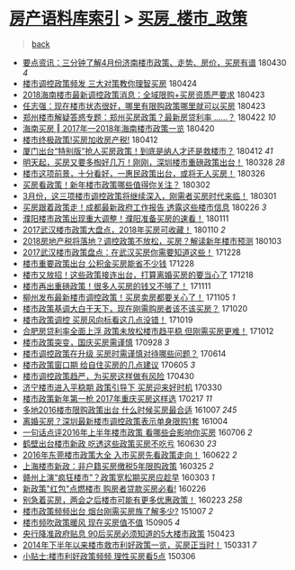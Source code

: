 [房产语料库索引](../../README.md)  > [买房_楼市_政策](买房_楼市_政策.md)
====
> [back](../README.md)

- [要点资讯：三分钟了解4月份济南楼市政策、走势、房价，买房有谱](http://jkwz.applinzi.com/ittc/7097673792526746641.html#%E8%A6%81%E7%82%B9%E8%B5%84%E8%AE%AF%EF%BC%9A%E4%B8%89%E5%88%86%E9%92%9F%E4%BA%86%E8%A7%A34%E6%9C%88%E4%BB%BD%E6%B5%8E%E5%8D%97%E6%A5%BC%E5%B8%82%E6%94%BF%E7%AD%96%E3%80%81%E8%B5%B0%E5%8A%BF%E3%80%81%E6%88%BF%E4%BB%B7%EF%BC%8C%E4%B9%B0%E6%88%BF%E6%9C%89%E8%B0%B1) 180430 *4* 
- [楼市调控政策频发 三大对策教你理智买房](http://jkwz.applinzi.com/ittc/7095552148106642439.html#%E6%A5%BC%E5%B8%82%E8%B0%83%E6%8E%A7%E6%94%BF%E7%AD%96%E9%A2%91%E5%8F%91+%E4%B8%89%E5%A4%A7%E5%AF%B9%E7%AD%96%E6%95%99%E4%BD%A0%E7%90%86%E6%99%BA%E4%B9%B0%E6%88%BF) 180424  
- [2018海南楼市最新调控政策消息：全域限购+买房资质严要求](http://jkwz.applinzi.com/ittc/7095217086668473361.html#2018%E6%B5%B7%E5%8D%97%E6%A5%BC%E5%B8%82%E6%9C%80%E6%96%B0%E8%B0%83%E6%8E%A7%E6%94%BF%E7%AD%96%E6%B6%88%E6%81%AF%EF%BC%9A%E5%85%A8%E5%9F%9F%E9%99%90%E8%B4%AD%2B%E4%B9%B0%E6%88%BF%E8%B5%84%E8%B4%A8%E4%B8%A5%E8%A6%81%E6%B1%82) 180423  
- [任志强：现在楼市状态很好，哪里有限购政策哪里就可以买房](http://jkwz.applinzi.com/ittc/7095120738011055115.html#%E4%BB%BB%E5%BF%97%E5%BC%BA%EF%BC%9A%E7%8E%B0%E5%9C%A8%E6%A5%BC%E5%B8%82%E7%8A%B6%E6%80%81%E5%BE%88%E5%A5%BD%EF%BC%8C%E5%93%AA%E9%87%8C%E6%9C%89%E9%99%90%E8%B4%AD%E6%94%BF%E7%AD%96%E5%93%AA%E9%87%8C%E5%B0%B1%E5%8F%AF%E4%BB%A5%E4%B9%B0%E6%88%BF) 180423  
- [郑州楼市解疑答惑专题：郑州买房政策？最新房贷利率 ……？](http://jkwz.applinzi.com/ittc/7094906253849658378.html#%E9%83%91%E5%B7%9E%E6%A5%BC%E5%B8%82%E8%A7%A3%E7%96%91%E7%AD%94%E6%83%91%E4%B8%93%E9%A2%98%EF%BC%9A%E9%83%91%E5%B7%9E%E4%B9%B0%E6%88%BF%E6%94%BF%E7%AD%96%EF%BC%9F%E6%9C%80%E6%96%B0%E6%88%BF%E8%B4%B7%E5%88%A9%E7%8E%87+%E2%80%A6%E2%80%A6%EF%BC%9F) 180422 *10* 
- [海南买房 ‖ 2017年—2018年海南楼市政策一览](http://jkwz.applinzi.com/ittc/7094082987241243664.html#%E6%B5%B7%E5%8D%97%E4%B9%B0%E6%88%BF+%E2%80%96+2017%E5%B9%B4%E2%80%942018%E5%B9%B4%E6%B5%B7%E5%8D%97%E6%A5%BC%E5%B8%82%E6%94%BF%E7%AD%96%E4%B8%80%E8%A7%88) 180420  
- [楼市终极政策!买房加收房产税!](http://jkwz.applinzi.com/ittc/7091024005970789382.html#%E6%A5%BC%E5%B8%82%E7%BB%88%E6%9E%81%E6%94%BF%E7%AD%96%21%E4%B9%B0%E6%88%BF%E5%8A%A0%E6%94%B6%E6%88%BF%E4%BA%A7%E7%A8%8E%21) 180412  
- [厦门出台“特别版”抢人买房政策！到底是纳人才还是救楼市？](http://jkwz.applinzi.com/ittc/7091005527276651527.html#%E5%8E%A6%E9%97%A8%E5%87%BA%E5%8F%B0%E2%80%9C%E7%89%B9%E5%88%AB%E7%89%88%E2%80%9D%E6%8A%A2%E4%BA%BA%E4%B9%B0%E6%88%BF%E6%94%BF%E7%AD%96%EF%BC%81%E5%88%B0%E5%BA%95%E6%98%AF%E7%BA%B3%E4%BA%BA%E6%89%8D%E8%BF%98%E6%98%AF%E6%95%91%E6%A5%BC%E5%B8%82%EF%BC%9F) 180412 *41* 
- [明天起，买房又要多掏好几万！刚刚，深圳楼市重磅政策出台！](http://jkwz.applinzi.com/ittc/7085661189856297995.html#%E6%98%8E%E5%A4%A9%E8%B5%B7%EF%BC%8C%E4%B9%B0%E6%88%BF%E5%8F%88%E8%A6%81%E5%A4%9A%E6%8E%8F%E5%A5%BD%E5%87%A0%E4%B8%87%EF%BC%81%E5%88%9A%E5%88%9A%EF%BC%8C%E6%B7%B1%E5%9C%B3%E6%A5%BC%E5%B8%82%E9%87%8D%E7%A3%85%E6%94%BF%E7%AD%96%E5%87%BA%E5%8F%B0%EF%BC%81) 180328 *28* 
- [楼市这项前景，十分看好，一惠民政策出台，或将无人买房！](http://jkwz.applinzi.com/ittc/7084928434201691142.html#%E6%A5%BC%E5%B8%82%E8%BF%99%E9%A1%B9%E5%89%8D%E6%99%AF%EF%BC%8C%E5%8D%81%E5%88%86%E7%9C%8B%E5%A5%BD%EF%BC%8C%E4%B8%80%E6%83%A0%E6%B0%91%E6%94%BF%E7%AD%96%E5%87%BA%E5%8F%B0%EF%BC%8C%E6%88%96%E5%B0%86%E6%97%A0%E4%BA%BA%E4%B9%B0%E6%88%BF%EF%BC%81) 180326  
- [买房看政策！新年楼市政策哪些值得你关注？](http://jkwz.applinzi.com/ittc/7075843058346492934.html#%E4%B9%B0%E6%88%BF%E7%9C%8B%E6%94%BF%E7%AD%96%EF%BC%81%E6%96%B0%E5%B9%B4%E6%A5%BC%E5%B8%82%E6%94%BF%E7%AD%96%E5%93%AA%E4%BA%9B%E5%80%BC%E5%BE%97%E4%BD%A0%E5%85%B3%E6%B3%A8%EF%BC%9F) 180302  
- [3月份，这三项楼市调控政策将继续深入，刚需者买房时代来临！](http://jkwz.applinzi.com/ittc/7075553183164531728.html#3%E6%9C%88%E4%BB%BD%EF%BC%8C%E8%BF%99%E4%B8%89%E9%A1%B9%E6%A5%BC%E5%B8%82%E8%B0%83%E6%8E%A7%E6%94%BF%E7%AD%96%E5%B0%86%E7%BB%A7%E7%BB%AD%E6%B7%B1%E5%85%A5%EF%BC%8C%E5%88%9A%E9%9C%80%E8%80%85%E4%B9%B0%E6%88%BF%E6%97%B6%E4%BB%A3%E6%9D%A5%E4%B8%B4%EF%BC%81) 180301  
- [买房跟着政策走！成都最新政府工作报告 透露这些楼市信息](http://jkwz.applinzi.com/ittc/7074315178735043591.html#%E4%B9%B0%E6%88%BF%E8%B7%9F%E7%9D%80%E6%94%BF%E7%AD%96%E8%B5%B0%EF%BC%81%E6%88%90%E9%83%BD%E6%9C%80%E6%96%B0%E6%94%BF%E5%BA%9C%E5%B7%A5%E4%BD%9C%E6%8A%A5%E5%91%8A+%E9%80%8F%E9%9C%B2%E8%BF%99%E4%BA%9B%E6%A5%BC%E5%B8%82%E4%BF%A1%E6%81%AF) 180226 *3* 
- [濮阳楼市政策出现重大调整！濮阳准备买房的速看！](http://jkwz.applinzi.com/ittc/7057195524577297415.html#%E6%BF%AE%E9%98%B3%E6%A5%BC%E5%B8%82%E6%94%BF%E7%AD%96%E5%87%BA%E7%8E%B0%E9%87%8D%E5%A4%A7%E8%B0%83%E6%95%B4%EF%BC%81%E6%BF%AE%E9%98%B3%E5%87%86%E5%A4%87%E4%B9%B0%E6%88%BF%E7%9A%84%E9%80%9F%E7%9C%8B%EF%BC%81) 180111  
- [2017武汉楼市政策大盘点，2018年买房可收藏！](http://jkwz.applinzi.com/ittc/7056865844166919174.html#2017%E6%AD%A6%E6%B1%89%E6%A5%BC%E5%B8%82%E6%94%BF%E7%AD%96%E5%A4%A7%E7%9B%98%E7%82%B9%EF%BC%8C2018%E5%B9%B4%E4%B9%B0%E6%88%BF%E5%8F%AF%E6%94%B6%E8%97%8F%EF%BC%81) 180110 *2* 
- [2018房地产税将落地？调控政策不放松，买房？解读新年楼市预测](http://jkwz.applinzi.com/ittc/7054377360613180427.html#2018%E6%88%BF%E5%9C%B0%E4%BA%A7%E7%A8%8E%E5%B0%86%E8%90%BD%E5%9C%B0%EF%BC%9F%E8%B0%83%E6%8E%A7%E6%94%BF%E7%AD%96%E4%B8%8D%E6%94%BE%E6%9D%BE%EF%BC%8C%E4%B9%B0%E6%88%BF%EF%BC%9F%E8%A7%A3%E8%AF%BB%E6%96%B0%E5%B9%B4%E6%A5%BC%E5%B8%82%E9%A2%84%E6%B5%8B) 180103  
- [2017武汉楼市政策盘点：在武汉买房你需要知道这些！](http://jkwz.applinzi.com/ittc/7052138666812507152.html#2017%E6%AD%A6%E6%B1%89%E6%A5%BC%E5%B8%82%E6%94%BF%E7%AD%96%E7%9B%98%E7%82%B9%EF%BC%9A%E5%9C%A8%E6%AD%A6%E6%B1%89%E4%B9%B0%E6%88%BF%E4%BD%A0%E9%9C%80%E8%A6%81%E7%9F%A5%E9%81%93%E8%BF%99%E4%BA%9B%EF%BC%81) 171228  
- [楼市重要政策出台 公积金买房能省不少钱](http://jkwz.applinzi.com/ittc/7052117198493975569.html#%E6%A5%BC%E5%B8%82%E9%87%8D%E8%A6%81%E6%94%BF%E7%AD%96%E5%87%BA%E5%8F%B0+%E5%85%AC%E7%A7%AF%E9%87%91%E4%B9%B0%E6%88%BF%E8%83%BD%E7%9C%81%E4%B8%8D%E5%B0%91%E9%92%B1) 171228  
- [楼市又放招！这些政策接连出台，打算离婚买房的要当心了](http://jkwz.applinzi.com/ittc/7048368003048014864.html#%E6%A5%BC%E5%B8%82%E5%8F%88%E6%94%BE%E6%8B%9B%EF%BC%81%E8%BF%99%E4%BA%9B%E6%94%BF%E7%AD%96%E6%8E%A5%E8%BF%9E%E5%87%BA%E5%8F%B0%EF%BC%8C%E6%89%93%E7%AE%97%E7%A6%BB%E5%A9%9A%E4%B9%B0%E6%88%BF%E7%9A%84%E8%A6%81%E5%BD%93%E5%BF%83%E4%BA%86) 171218  
- [楼市再出重磅政策！很多人买房的钱又不够了！](http://jkwz.applinzi.com/ittc/7034754783691408400.html#%E6%A5%BC%E5%B8%82%E5%86%8D%E5%87%BA%E9%87%8D%E7%A3%85%E6%94%BF%E7%AD%96%EF%BC%81%E5%BE%88%E5%A4%9A%E4%BA%BA%E4%B9%B0%E6%88%BF%E7%9A%84%E9%92%B1%E5%8F%88%E4%B8%8D%E5%A4%9F%E4%BA%86%EF%BC%81) 171111  
- [柳州发布最新楼市调控政策！买房卖房都要关心了！](http://jkwz.applinzi.com/ittc/7032388844807259153.html#%E6%9F%B3%E5%B7%9E%E5%8F%91%E5%B8%83%E6%9C%80%E6%96%B0%E6%A5%BC%E5%B8%82%E8%B0%83%E6%8E%A7%E6%94%BF%E7%AD%96%EF%BC%81%E4%B9%B0%E6%88%BF%E5%8D%96%E6%88%BF%E9%83%BD%E8%A6%81%E5%85%B3%E5%BF%83%E4%BA%86%EF%BC%81) 171105 *1* 
- [楼市政策基调大白于天下，现在刚需购房者该不该买房？](http://jkwz.applinzi.com/ittc/7026531136946308112.html#%E6%A5%BC%E5%B8%82%E6%94%BF%E7%AD%96%E5%9F%BA%E8%B0%83%E5%A4%A7%E7%99%BD%E4%BA%8E%E5%A4%A9%E4%B8%8B%EF%BC%8C%E7%8E%B0%E5%9C%A8%E5%88%9A%E9%9C%80%E8%B4%AD%E6%88%BF%E8%80%85%E8%AF%A5%E4%B8%8D%E8%AF%A5%E4%B9%B0%E6%88%BF%EF%BC%9F) 171020  
- [楼市政策调控 买房风向标看这几点没错！](http://jkwz.applinzi.com/ittc/7026190755536847888.html#%E6%A5%BC%E5%B8%82%E6%94%BF%E7%AD%96%E8%B0%83%E6%8E%A7+%E4%B9%B0%E6%88%BF%E9%A3%8E%E5%90%91%E6%A0%87%E7%9C%8B%E8%BF%99%E5%87%A0%E7%82%B9%E6%B2%A1%E9%94%99%EF%BC%81) 171019  
- [合肥房贷利率全面上浮 政策未放松楼市趋平稳 但刚需买房更难！](http://jkwz.applinzi.com/ittc/7023615481993495568.html#%E5%90%88%E8%82%A5%E6%88%BF%E8%B4%B7%E5%88%A9%E7%8E%87%E5%85%A8%E9%9D%A2%E4%B8%8A%E6%B5%AE+%E6%94%BF%E7%AD%96%E6%9C%AA%E6%94%BE%E6%9D%BE%E6%A5%BC%E5%B8%82%E8%B6%8B%E5%B9%B3%E7%A8%B3+%E4%BD%86%E5%88%9A%E9%9C%80%E4%B9%B0%E6%88%BF%E6%9B%B4%E9%9A%BE%EF%BC%81) 171012  
- [楼市政策突变，国庆买房需谨慎](http://jkwz.applinzi.com/ittc/7018424889520948240.html#%E6%A5%BC%E5%B8%82%E6%94%BF%E7%AD%96%E7%AA%81%E5%8F%98%EF%BC%8C%E5%9B%BD%E5%BA%86%E4%B9%B0%E6%88%BF%E9%9C%80%E8%B0%A8%E6%85%8E) 170928 *3* 
- [楼市调控政策在升级 买房时需谨慎对待哪些问题？](http://jkwz.applinzi.com/ittc/6978992564135789573.html#%E6%A5%BC%E5%B8%82%E8%B0%83%E6%8E%A7%E6%94%BF%E7%AD%96%E5%9C%A8%E5%8D%87%E7%BA%A7+%E4%B9%B0%E6%88%BF%E6%97%B6%E9%9C%80%E8%B0%A8%E6%85%8E%E5%AF%B9%E5%BE%85%E5%93%AA%E4%BA%9B%E9%97%AE%E9%A2%98%EF%BC%9F) 170614  
- [楼市政策窗口期 给自住买房的几点建议](http://jkwz.applinzi.com/ittc/6975692113579607045.html#%E6%A5%BC%E5%B8%82%E6%94%BF%E7%AD%96%E7%AA%97%E5%8F%A3%E6%9C%9F+%E7%BB%99%E8%87%AA%E4%BD%8F%E4%B9%B0%E6%88%BF%E7%9A%84%E5%87%A0%E7%82%B9%E5%BB%BA%E8%AE%AE) 170605 *3* 
- [楼市调控政策趋严，为买房这样做有风险](http://jkwz.applinzi.com/ittc/6962355686024414212.html#%E6%A5%BC%E5%B8%82%E8%B0%83%E6%8E%A7%E6%94%BF%E7%AD%96%E8%B6%8B%E4%B8%A5%EF%BC%8C%E4%B8%BA%E4%B9%B0%E6%88%BF%E8%BF%99%E6%A0%B7%E5%81%9A%E6%9C%89%E9%A3%8E%E9%99%A9) 170430  
- [济宁楼市进入平稳期 政策引导下 买房迎来好时机](http://jkwz.applinzi.com/ittc/6950748984363713540.html#%E6%B5%8E%E5%AE%81%E6%A5%BC%E5%B8%82%E8%BF%9B%E5%85%A5%E5%B9%B3%E7%A8%B3%E6%9C%9F+%E6%94%BF%E7%AD%96%E5%BC%95%E5%AF%BC%E4%B8%8B+%E4%B9%B0%E6%88%BF%E8%BF%8E%E6%9D%A5%E5%A5%BD%E6%97%B6%E6%9C%BA) 170330  
- [楼市政策新年第一枪 2017年重庆买房这样选](http://jkwz.applinzi.com/ittc/6935625757765403653.html#%E6%A5%BC%E5%B8%82%E6%94%BF%E7%AD%96%E6%96%B0%E5%B9%B4%E7%AC%AC%E4%B8%80%E6%9E%AA+2017%E5%B9%B4%E9%87%8D%E5%BA%86%E4%B9%B0%E6%88%BF%E8%BF%99%E6%A0%B7%E9%80%89) 170217 *11* 
- [多地2016楼市限购政策出台 什么时候买房最合适](http://jkwz.applinzi.com/ittc/6886279080013464581.html#%E5%A4%9A%E5%9C%B02016%E6%A5%BC%E5%B8%82%E9%99%90%E8%B4%AD%E6%94%BF%E7%AD%96%E5%87%BA%E5%8F%B0+%E4%BB%80%E4%B9%88%E6%97%B6%E5%80%99%E4%B9%B0%E6%88%BF%E6%9C%80%E5%90%88%E9%80%82) 161007 *245* 
- [离婚买房？深圳最新楼市调控政策表示单身限购1套](http://jkwz.applinzi.com/ittc/6885272262382453765.html#%E7%A6%BB%E5%A9%9A%E4%B9%B0%E6%88%BF%EF%BC%9F%E6%B7%B1%E5%9C%B3%E6%9C%80%E6%96%B0%E6%A5%BC%E5%B8%82%E8%B0%83%E6%8E%A7%E6%94%BF%E7%AD%96%E8%A1%A8%E7%A4%BA%E5%8D%95%E8%BA%AB%E9%99%90%E8%B4%AD1%E5%A5%97) 161004  
- [一句话点评2016年上半年楼市政策 看哪些会影响你买房](http://jkwz.applinzi.com/ittc/6851670087295304709.html#%E4%B8%80%E5%8F%A5%E8%AF%9D%E7%82%B9%E8%AF%842016%E5%B9%B4%E4%B8%8A%E5%8D%8A%E5%B9%B4%E6%A5%BC%E5%B8%82%E6%94%BF%E7%AD%96+%E7%9C%8B%E5%93%AA%E4%BA%9B%E4%BC%9A%E5%BD%B1%E5%93%8D%E4%BD%A0%E4%B9%B0%E6%88%BF) 160706 *2* 
- [鹤壁出台楼市新政 吃透这些政策买房不吃亏](http://jkwz.applinzi.com/ittc/6849436366605386757.html#%E9%B9%A4%E5%A3%81%E5%87%BA%E5%8F%B0%E6%A5%BC%E5%B8%82%E6%96%B0%E6%94%BF+%E5%90%83%E9%80%8F%E8%BF%99%E4%BA%9B%E6%94%BF%E7%AD%96%E4%B9%B0%E6%88%BF%E4%B8%8D%E5%90%83%E4%BA%8F) 160630 *23* 
- [2016年东莞楼市政策大全 入市买房先看政策走向！](http://jkwz.applinzi.com/ittc/6846573982496850948.html#2016%E5%B9%B4%E4%B8%9C%E8%8E%9E%E6%A5%BC%E5%B8%82%E6%94%BF%E7%AD%96%E5%A4%A7%E5%85%A8+%E5%85%A5%E5%B8%82%E4%B9%B0%E6%88%BF%E5%85%88%E7%9C%8B%E6%94%BF%E7%AD%96%E8%B5%B0%E5%90%91%EF%BC%81) 160622 *2* 
- [上海楼市新政：非户籍买房缴税5年限购政策](http://jkwz.applinzi.com/ittc/6813474040941380612.html#%E4%B8%8A%E6%B5%B7%E6%A5%BC%E5%B8%82%E6%96%B0%E6%94%BF%EF%BC%9A%E9%9D%9E%E6%88%B7%E7%B1%8D%E4%B9%B0%E6%88%BF%E7%BC%B4%E7%A8%8E5%E5%B9%B4%E9%99%90%E8%B4%AD%E6%94%BF%E7%AD%96) 160325 *2* 
- [赣州上演“疯狂楼市”？政策宽松期买房应趁早](http://jkwz.applinzi.com/ittc/6805427507113247749.html#%E8%B5%A3%E5%B7%9E%E4%B8%8A%E6%BC%94%E2%80%9C%E7%96%AF%E7%8B%82%E6%A5%BC%E5%B8%82%E2%80%9D%EF%BC%9F%E6%94%BF%E7%AD%96%E5%AE%BD%E6%9D%BE%E6%9C%9F%E4%B9%B0%E6%88%BF%E5%BA%94%E8%B6%81%E6%97%A9) 160303 *1* 
- [新政策&quot;红包&quot;点燃楼市 购房者贷款买房必看!](http://jkwz.applinzi.com/ittc/6803181333954167812.html#%E6%96%B0%E6%94%BF%E7%AD%96%26quot%3B%E7%BA%A2%E5%8C%85%26quot%3B%E7%82%B9%E7%87%83%E6%A5%BC%E5%B8%82+%E8%B4%AD%E6%88%BF%E8%80%85%E8%B4%B7%E6%AC%BE%E4%B9%B0%E6%88%BF%E5%BF%85%E7%9C%8B%21) 160226  
- [别急着买房，两会之后楼市可能有更多优惠政策！](http://jkwz.applinzi.com/ittc/6801981309241000965.html#%E5%88%AB%E6%80%A5%E7%9D%80%E4%B9%B0%E6%88%BF%EF%BC%8C%E4%B8%A4%E4%BC%9A%E4%B9%8B%E5%90%8E%E6%A5%BC%E5%B8%82%E5%8F%AF%E8%83%BD%E6%9C%89%E6%9B%B4%E5%A4%9A%E4%BC%98%E6%83%A0%E6%94%BF%E7%AD%96%EF%BC%81) 160223 *258* 
- [楼市政策频频出台 烟台刚需买房族了解多少?](http://jkwz.applinzi.com/ittc/6750342993690330117.html#%E6%A5%BC%E5%B8%82%E6%94%BF%E7%AD%96%E9%A2%91%E9%A2%91%E5%87%BA%E5%8F%B0+%E7%83%9F%E5%8F%B0%E5%88%9A%E9%9C%80%E4%B9%B0%E6%88%BF%E6%97%8F%E4%BA%86%E8%A7%A3%E5%A4%9A%E5%B0%91%3F) 151007 *2* 
- [楼市频吹政策暖风 现在买房值不值](http://jkwz.applinzi.com/ittc/6738566137529402372.html#%E6%A5%BC%E5%B8%82%E9%A2%91%E5%90%B9%E6%94%BF%E7%AD%96%E6%9A%96%E9%A3%8E+%E7%8E%B0%E5%9C%A8%E4%B9%B0%E6%88%BF%E5%80%BC%E4%B8%8D%E5%80%BC) 150905 *4* 
- [央行降准政府贴息 90后买房必须知道的5大楼市政策](http://jkwz.applinzi.com/ittc/547650611406217315.html#%E5%A4%AE%E8%A1%8C%E9%99%8D%E5%87%86%E6%94%BF%E5%BA%9C%E8%B4%B4%E6%81%AF+90%E5%90%8E%E4%B9%B0%E6%88%BF%E5%BF%85%E9%A1%BB%E7%9F%A5%E9%81%93%E7%9A%845%E5%A4%A7%E6%A5%BC%E5%B8%82%E6%94%BF%E7%AD%96) 150423  
- [2014年下半年以来楼市救市利好政策一览，买房正当时！](http://jkwz.applinzi.com/ittc/547650611396417507.html#2014%E5%B9%B4%E4%B8%8B%E5%8D%8A%E5%B9%B4%E4%BB%A5%E6%9D%A5%E6%A5%BC%E5%B8%82%E6%95%91%E5%B8%82%E5%88%A9%E5%A5%BD%E6%94%BF%E7%AD%96%E4%B8%80%E8%A7%88%EF%BC%8C%E4%B9%B0%E6%88%BF%E6%AD%A3%E5%BD%93%E6%97%B6%EF%BC%81) 150331 *7* 
- [小贴士:楼市利好政策频频 理性买房看5点](http://jkwz.applinzi.com/ittc/547650611395462459.html#%E5%B0%8F%E8%B4%B4%E5%A3%AB%3A%E6%A5%BC%E5%B8%82%E5%88%A9%E5%A5%BD%E6%94%BF%E7%AD%96%E9%A2%91%E9%A2%91+%E7%90%86%E6%80%A7%E4%B9%B0%E6%88%BF%E7%9C%8B5%E7%82%B9) 150306  
